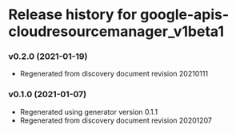 # Release history for google-apis-cloudresourcemanager_v1beta1

### v0.2.0 (2021-01-19)

* Regenerated from discovery document revision 20210111

### v0.1.0 (2021-01-07)

* Regenerated using generator version 0.1.1
* Regenerated from discovery document revision 20201207

